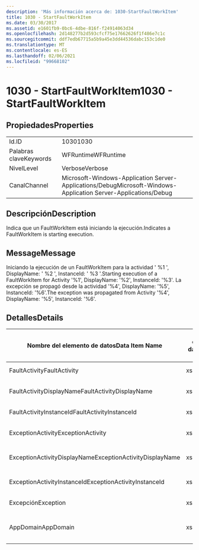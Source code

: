 ```yaml
---
description: 'Más información acerca de: 1030-StartFaultWorkItem'
title: 1030 - StartFaultWorkItem
ms.date: 03/30/2017
ms.assetid: e1601fb9-0bc6-4dbe-816f-f24914063d34
ms.openlocfilehash: 2d148277b2d593cfcf75e17662626f1f486e7c1c
ms.sourcegitcommit: ddf7edb67715a5b9a45e3dd44536dabc153c1de0
ms.translationtype: MT
ms.contentlocale: es-ES
ms.lasthandoff: 02/06/2021
ms.locfileid: "99668102"
---
```

# <a name="1030---startfaultworkitem"></a><span data-ttu-id="2a339-103">1030 - StartFaultWorkItem</span><span class="sxs-lookup"><span data-stu-id="2a339-103">1030 - StartFaultWorkItem</span></span>

## <a name="properties"></a><span data-ttu-id="2a339-104">Propiedades</span><span class="sxs-lookup"><span data-stu-id="2a339-104">Properties</span></span>  
  
|||  
|-|-|  
|<span data-ttu-id="2a339-105">Id.</span><span class="sxs-lookup"><span data-stu-id="2a339-105">ID</span></span>|<span data-ttu-id="2a339-106">1030</span><span class="sxs-lookup"><span data-stu-id="2a339-106">1030</span></span>|  
|<span data-ttu-id="2a339-107">Palabras clave</span><span class="sxs-lookup"><span data-stu-id="2a339-107">Keywords</span></span>|<span data-ttu-id="2a339-108">WFRuntime</span><span class="sxs-lookup"><span data-stu-id="2a339-108">WFRuntime</span></span>|  
|<span data-ttu-id="2a339-109">Nivel</span><span class="sxs-lookup"><span data-stu-id="2a339-109">Level</span></span>|<span data-ttu-id="2a339-110">Verbose</span><span class="sxs-lookup"><span data-stu-id="2a339-110">Verbose</span></span>|  
|<span data-ttu-id="2a339-111">Canal</span><span class="sxs-lookup"><span data-stu-id="2a339-111">Channel</span></span>|<span data-ttu-id="2a339-112">Microsoft-Windows-Application Server-Applications/Debug</span><span class="sxs-lookup"><span data-stu-id="2a339-112">Microsoft-Windows-Application Server-Applications/Debug</span></span>|  
  
## <a name="description"></a><span data-ttu-id="2a339-113">Descripción</span><span class="sxs-lookup"><span data-stu-id="2a339-113">Description</span></span>  

 <span data-ttu-id="2a339-114">Indica que un FaultWorkItem está iniciando la ejecución.</span><span class="sxs-lookup"><span data-stu-id="2a339-114">Indicates a FaultWorkItem is starting execution.</span></span>  
  
## <a name="message"></a><span data-ttu-id="2a339-115">Message</span><span class="sxs-lookup"><span data-stu-id="2a339-115">Message</span></span>  

 <span data-ttu-id="2a339-116">Iniciando la ejecución de un FaultWorkItem para la actividad ' %1 ', DisplayName: ' %2 ', InstanceId: ' %3 '.</span><span class="sxs-lookup"><span data-stu-id="2a339-116">Starting execution of a FaultWorkItem for Activity '%1', DisplayName: '%2', InstanceId: '%3'.</span></span>  <span data-ttu-id="2a339-117">La excepción se propagó desde la actividad '%4', DisplayName: '%5', InstanceId: '%6'.</span><span class="sxs-lookup"><span data-stu-id="2a339-117">The exception was propagated from Activity '%4', DisplayName: '%5', InstanceId: '%6'.</span></span>  
  
## <a name="details"></a><span data-ttu-id="2a339-118">Detalles</span><span class="sxs-lookup"><span data-stu-id="2a339-118">Details</span></span>  
  
|<span data-ttu-id="2a339-119">Nombre del elemento de datos</span><span class="sxs-lookup"><span data-stu-id="2a339-119">Data Item Name</span></span>|<span data-ttu-id="2a339-120">Tipo del elemento de datos</span><span class="sxs-lookup"><span data-stu-id="2a339-120">Data Item Type</span></span>|<span data-ttu-id="2a339-121">Descripción</span><span class="sxs-lookup"><span data-stu-id="2a339-121">Description</span></span>|  
|--------------------|--------------------|-----------------|  
|<span data-ttu-id="2a339-122">FaultActivity</span><span class="sxs-lookup"><span data-stu-id="2a339-122">FaultActivity</span></span>|<span data-ttu-id="2a339-123">xs:string</span><span class="sxs-lookup"><span data-stu-id="2a339-123">xs:string</span></span>|<span data-ttu-id="2a339-124">Nombre de tipo de la actividad que generó el error.</span><span class="sxs-lookup"><span data-stu-id="2a339-124">The type name of the fault activity.</span></span>|  
|<span data-ttu-id="2a339-125">FaultActivityDisplayName</span><span class="sxs-lookup"><span data-stu-id="2a339-125">FaultActivityDisplayName</span></span>|<span data-ttu-id="2a339-126">xs:string</span><span class="sxs-lookup"><span data-stu-id="2a339-126">xs:string</span></span>|<span data-ttu-id="2a339-127">Nombre para mostrar de la actividad que generó el error.</span><span class="sxs-lookup"><span data-stu-id="2a339-127">The display name of the fault activity.</span></span>|  
|<span data-ttu-id="2a339-128">FaultActivityInstanceId</span><span class="sxs-lookup"><span data-stu-id="2a339-128">FaultActivityInstanceId</span></span>|<span data-ttu-id="2a339-129">xs:string</span><span class="sxs-lookup"><span data-stu-id="2a339-129">xs:string</span></span>|<span data-ttu-id="2a339-130">Identificador de la actividad que generó el error.</span><span class="sxs-lookup"><span data-stu-id="2a339-130">The instance id of the fault activity.</span></span>|  
|<span data-ttu-id="2a339-131">ExceptionActivity</span><span class="sxs-lookup"><span data-stu-id="2a339-131">ExceptionActivity</span></span>|<span data-ttu-id="2a339-132">xs:string</span><span class="sxs-lookup"><span data-stu-id="2a339-132">xs:string</span></span>|<span data-ttu-id="2a339-133">El nombre de tipo para mostrar de la actividad que produjo la excepción.</span><span class="sxs-lookup"><span data-stu-id="2a339-133">The type name of the activity that threw the exception.</span></span>|  
|<span data-ttu-id="2a339-134">ExceptionActivityDisplayName</span><span class="sxs-lookup"><span data-stu-id="2a339-134">ExceptionActivityDisplayName</span></span>|<span data-ttu-id="2a339-135">xs:string</span><span class="sxs-lookup"><span data-stu-id="2a339-135">xs:string</span></span>|<span data-ttu-id="2a339-136">El nombre para mostrar de la actividad que produjo la excepción.</span><span class="sxs-lookup"><span data-stu-id="2a339-136">The display name of the activity that threw the exception.</span></span>|  
|<span data-ttu-id="2a339-137">ExceptionActivityInstanceId</span><span class="sxs-lookup"><span data-stu-id="2a339-137">ExceptionActivityInstanceId</span></span>|<span data-ttu-id="2a339-138">xs:string</span><span class="sxs-lookup"><span data-stu-id="2a339-138">xs:string</span></span>|<span data-ttu-id="2a339-139">Identificador de instancia de la actividad que generó la excepción.</span><span class="sxs-lookup"><span data-stu-id="2a339-139">The instance id of the activity that threw the exception.</span></span>|  
|<span data-ttu-id="2a339-140">Excepción</span><span class="sxs-lookup"><span data-stu-id="2a339-140">Exception</span></span>|<span data-ttu-id="2a339-141">xs:string</span><span class="sxs-lookup"><span data-stu-id="2a339-141">xs:string</span></span>|<span data-ttu-id="2a339-142">Detalles de la excepción para la excepción</span><span class="sxs-lookup"><span data-stu-id="2a339-142">The exception details for the exception</span></span>|  
|<span data-ttu-id="2a339-143">AppDomain</span><span class="sxs-lookup"><span data-stu-id="2a339-143">AppDomain</span></span>|<span data-ttu-id="2a339-144">xs:string</span><span class="sxs-lookup"><span data-stu-id="2a339-144">xs:string</span></span>|<span data-ttu-id="2a339-145">La cadena devuelta por AppDomain.CurrentDomain.FriendlyName.</span><span class="sxs-lookup"><span data-stu-id="2a339-145">The string returned by AppDomain.CurrentDomain.FriendlyName.</span></span>|
